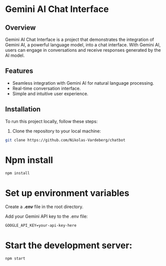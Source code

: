 
# Gemini AI Chat Interface
## Overview
Gemini AI Chat Interface is a project that demonstrates the integration of Gemini AI, a powerful language model, into a chat interface. With Gemini AI, users can engage in conversations and receive responses generated by the AI model.

## Features
- Seamless integration with Gemini AI for natural language processing.
- Real-time conversation interface.
- Simple and intuitive user experience.

## Installation

To run this project locally, follow these steps:

1. Clone the repository to your local machine:

```bash
git clone https://github.com/Nikolas-Vardeberg/chatbot
```
# Npm install

```
npm install
```

# Set up environment variables

Create a ***.env*** file in the root directory.

Add your Gemini API key to the .env file:

```
GOOGLE_API_KEY=your-api-key-here
```

# Start the development server:

```
npm start
```
